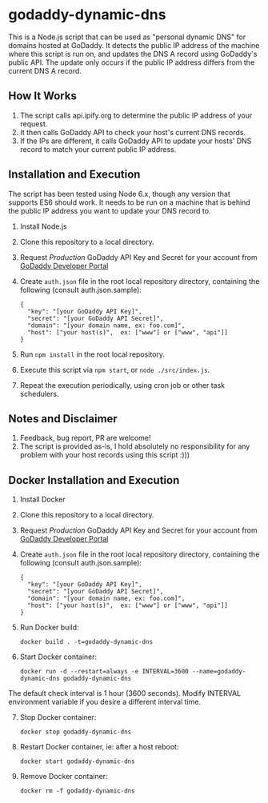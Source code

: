 # godaddy-dynamic-dns
This is a Node.js script that can be used as "personal dynamic DNS" for domains hosted at GoDaddy.
It detects the public IP address of the machine where this script is run on, and updates the DNS A record using GoDaddy's public API.
The update only occurs if the public IP address differs from the current DNS A record.

## How It Works
1. The script calls api.ipify.org to determine the public IP address of your request.
2. It then calls GoDaddy API to check your host's current DNS records.
3. If the IPs are different, it calls GoDaddy API to update your hosts' DNS record to match your current public IP address.

## Installation and Execution
The script has been tested using Node 6.x, though any version that supports ES6 should work. It needs to be run on a machine that is behind the public IP address you want to update your DNS record to.

1. Install Node.js
2. Clone this repository to a local directory.
3. Request _Production_ GoDaddy API Key and Secret for your account from [GoDaddy Developer Portal](https://developer.godaddy.com/keys/)
4. Create `auth.json` file in the root local repository directory, containing the following (consult auth.json.sample):

    ```
    {
      "key": "[your GoDaddy API Key]",
      "secret": "[your GoDaddy API Secret]",
      "domain": "[your domain name, ex: foo.com]",
      "host": ["your host(s)",  ex: ["www"] or ["www", "api"]] 
    }
    ```
    
5. Run `npm install` in the root local repository.
6. Execute this script via `npm start`, or `node ./src/index.js`.
7. Repeat the execution periodically, using cron job or other task schedulers.

## Notes and Disclaimer
1. Feedback, bug report, PR are welcome!
2. The script is provided as-is, I hold absolutely no responsibility for any problem with your host records using this script :)))

## Docker Installation and Execution

1. Install Docker
2. Clone this repository to a local directory.
3. Request _Production_ GoDaddy API Key and Secret for your account from [GoDaddy Developer Portal](https://developer.godaddy.com/keys/)
4. Create `auth.json` file in the root local repository directory, containing the following (consult auth.json.sample):

    ```
    {
      "key": "[your GoDaddy API Key]",
      "secret": "[your GoDaddy API Secret]",
      "domain": "[your domain name, ex: foo.com]",
      "host": ["your host(s)",  ex: ["www"] or ["www", "api"]]
    }
    ```
5. Run Docker build:

    ```
    docker build . -t=godaddy-dynamic-dns
    ```

6. Start Docker container:

    ```
    docker run -d --restart=always -e INTERVAL=3600 --name=godaddy-dynamic-dns godaddy-dynamic-dns
    ```

The default check interval is 1 hour (3600 seconds).  Modify INTERVAL environment variable if you desire a different interval time.

7. Stop Docker container:

   ```
   docker stop godaddy-dynamic-dns
   ```
8. Restart Docker container, ie: after a host reboot:

   ```
   docker start godaddy-dynamic-dns
   ```

9. Remove Docker container:

   ```
   docker rm -f godaddy-dynamic-dns
   ```
